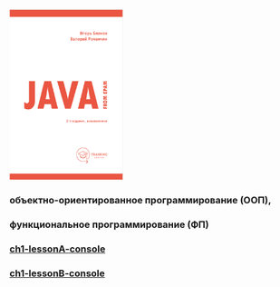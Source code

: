 <img alt="JAVA_FROM_EPAM" height="300" src="/book/JAVA_FROM_EPAM.bmp" width="200"/>

### объектно-ориентированное программирование (ООП), 
### функциональное программирование (ФП)
### [ch1-lessonA-console](https://github.com/TriAndres/epam/tree/main/ch1-lessonA-console)
### [ch1-lessonB-console](https://github.com/TriAndres/epam/tree/main/ch1-lessonB-console)
